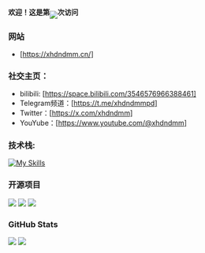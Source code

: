 #### 欢迎！这是第<img align="middle" src="https://count.getloli.com/@xhdndmm?name=xhdndmm&theme=minecraft&padding=7&offset=0&align=top&scale=1&pixelated=1&darkmode=auto">次访问
### **网站**
-  [https://xhdndmm.cn/]
### **社交主页：**
-  bilibili: [https://space.bilibili.com/3546576966388461]
-  Telegram频道：[https://t.me/xhdndmmpd]
-  Twitter：[https://x.com/xhdndmm]
-  YouYube：[https://www.youtube.com/@xhdndmm]
### **技术栈:**
[![My Skills](https://skillicons.dev/icons?i=arch,blender,cloudflare,debian,git,github,linux,ps,pr,py,vscode,windows)](https://skillicons.dev)
### 开源项目
[![](https://github-readme-stats.vercel.app/api/pin/?username=xhdndmm&repo=miaobox)](https://github.com/xhdndmm/miaobox)
[![](https://github-readme-stats.vercel.app/api/pin/?username=xhdndmm&repo=chat)](https://github.com/xhdndmm/chat)
[![](https://github-readme-stats.vercel.app/api/pin/?username=xhdndmm&repo=cat-message)](https://github.com/xhdndmm/cat-message)
### GitHub Stats
![](https://github-readme-stats.vercel.app/api?username=xhdndmm&theme=github_dark&show_icons=true&show=reviews&hide=contribs&hide_border=true)
![](https://github-readme-stats.vercel.app/api/top-langs/?username=xhdndmm&layout=compact&theme=github_dark&hide_border=true)
